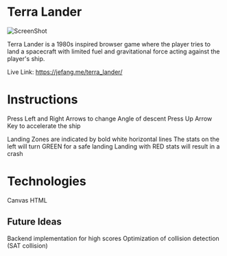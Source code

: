 # Terra Lander

<!-- ![alt text](https://github.com/jefang123/terra_lander/tree/master/media/Terra_Lander.png) -->

![ScreenShot](https://github.com/jefang123/terra_lander/tree/master/media/Terra_Lander.png)
<!-- ![My image](jefang123.github.com/terra_lander/media/Terra_Lander.png) -->

Terra Lander is a 1980s inspired browser game where the player tries to land a spacecraft with limited fuel and gravitational force acting against the player's ship.

Live Link: https://jefang.me/terra_lander/

# Instructions 

Press Left and Right Arrows to change Angle of descent 
Press Up Arrow Key to accelerate the ship 

Landing Zones are indicated by bold white horizontal lines
The stats on the left will turn GREEN for a safe landing
Landing with RED stats will result in a crash 

# Technologies 
Canvas
HTML

## Future Ideas

Backend implementation for high scores
Optimization of collision detection (SAT collision)